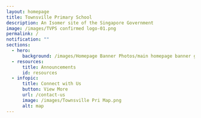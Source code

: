 ```yaml
---
layout: homepage
title: Townsville Primary School
description: An Isomer site of the Singapore Government
image: /images/TVPS confirmed logo-01.png
permalink: /
notification: ""
sections:
  - hero:
      background: /images/Homepage Banner Photos/main homepage banner gif.gif
  - resources:
      title: Announcements
      id: resources
  - infopic:
      title: Connect with Us
      button: View More
      url: /contact-us
      image: /images/Townsville Pri Map.png
      alt: map
---
```


